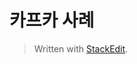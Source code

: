 # 카프카 사례 




> Written with [StackEdit](https://stackedit.io/).
<!--stackedit_data:
eyJoaXN0b3J5IjpbLTE5MjQyMTk1MTEsNzMwOTk4MTE2XX0=
-->